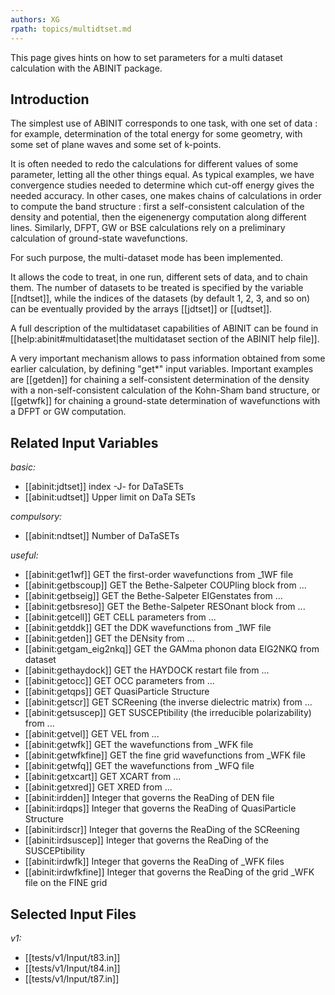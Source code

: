 ```yaml
---
authors: XG
rpath: topics/multidtset.md
---
```

<!--
This file is automatically generated by mksite.py. All changes will be lost.
Change the input yaml files or the python code
-->

This page gives hints on how to set parameters for a multi dataset calculation with the ABINIT package.

## Introduction

The simplest use of ABINIT corresponds to one task, with one set of data : for
example, determination of the total energy for some geometry, with some set of
plane waves and some set of k-points.

It is often needed to redo the calculations for different values of some
parameter, letting all the other things equal. As typical examples, we have
convergence studies needed to determine which cut-off energy gives the needed
accuracy. In other cases, one makes chains of calculations in order to compute
the band structure : first a self-consistent calculation of the density and
potential, then the eigenenergy computation along different lines. Similarly,
DFPT, GW or BSE calculations rely on a preliminary calculation of ground-state
wavefunctions.

For such purpose, the multi-dataset mode has been implemented.

It allows the code to treat, in one run, different sets of data, and to chain
them. The number of datasets to be treated is specified by the variable
[[ndtset]], while the indices of the datasets (by default 1, 2, 3, and so on)
can be eventually provided by the arrays [[jdtset]] or [[udtset]].

A full description of the multidataset capabilities of ABINIT can be found in
[[help:abinit#multidataset|the multidataset section of the ABINIT help file]].

A very important mechanism allows to pass information obtained from some
earlier calculation, by defining "get*" input variables. Important examples
are [[getden]] for chaining a self-consistent determination of the density
with a non-self-consistent calculation of the Kohn-Sham band structure, or
[[getwfk]] for chaining a ground-state determination of wavefunctions with a
DFPT or GW computation.



## Related Input Variables

*basic:*

- [[abinit:jdtset]]  index -J- for DaTaSETs
- [[abinit:udtset]]  Upper limit on DaTa SETs
 
*compulsory:*

- [[abinit:ndtset]]  Number of DaTaSETs
 
*useful:*

- [[abinit:get1wf]]  GET the first-order wavefunctions from _1WF file 
- [[abinit:getbscoup]]  GET the Bethe-Salpeter COUPling block from ...
- [[abinit:getbseig]]  GET the Bethe-Salpeter EIGenstates from ...
- [[abinit:getbsreso]]  GET the Bethe-Salpeter RESOnant block from ...
- [[abinit:getcell]]  GET CELL parameters from ...
- [[abinit:getddk]]  GET the DDK wavefunctions from _1WF file
- [[abinit:getden]]  GET the DENsity from ...
- [[abinit:getgam_eig2nkq]]  GET the GAMma phonon data EIG2NKQ from dataset
- [[abinit:gethaydock]]  GET the HAYDOCK restart file from ...
- [[abinit:getocc]]  GET OCC parameters from ...
- [[abinit:getqps]]  GET QuasiParticle Structure
- [[abinit:getscr]]  GET SCReening (the inverse dielectric matrix) from ...
- [[abinit:getsuscep]]  GET SUSCEPtibility (the irreducible polarizability) from ...
- [[abinit:getvel]]  GET VEL from ...
- [[abinit:getwfk]]  GET the wavefunctions from _WFK file 
- [[abinit:getwfkfine]]  GET the fine grid wavefunctions from _WFK file
- [[abinit:getwfq]]  GET the wavefunctions from _WFQ file 
- [[abinit:getxcart]]  GET XCART from ...
- [[abinit:getxred]]  GET XRED from ...
- [[abinit:irdden]]  Integer that governs the ReaDing of DEN file
- [[abinit:irdqps]]  Integer that governs the ReaDing of QuasiParticle Structure
- [[abinit:irdscr]]  Integer that governs the ReaDing of the SCReening
- [[abinit:irdsuscep]]  Integer that governs the ReaDing of the SUSCEPtibility
- [[abinit:irdwfk]]  Integer that governs the ReaDing of _WFK files
- [[abinit:irdwfkfine]]  Integer that governs the ReaDing of the grid _WFK file on the FINE grid
 

## Selected Input Files

*v1:*

- [[tests/v1/Input/t83.in]]
- [[tests/v1/Input/t84.in]]
- [[tests/v1/Input/t87.in]]
 

